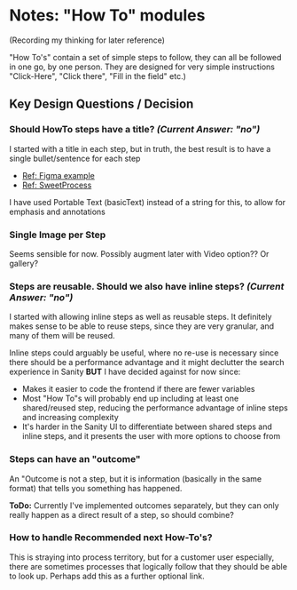 # Notes: "How To" modules
(Recording my thinking for later reference)

"How To's" contain a set of simple steps to follow, they can all be followed in one go, by one person.  They are designed for very simple instructions "Click-Here", "Click there", "Fill in the field" etc.)

## Key Design Questions / Decision

### Should HowTo steps have a title? *(Current Answer: "no")*
I started with a title in each step, but in truth, the best result is to have a single bullet/sentence for each step
- [Ref: Figma example](https://www.figma.com/file/I1G3HF0x8XH4xe60Lc3p40/Keyzapp-Support?node-id=0%3A1)
- [Ref: SweetProcess](https://www.sweetprocess.com/procedures/v1a5pi360W/0130-create-cabinet/)

I have used Portable Text (basicText) instead of a string for this, to allow for emphasis and annotations

### Single Image per Step
Seems sensible for now.  Possibly augment later with Video option?? Or gallery?

### Steps are reusable.  Should we also have inline steps? *(Current Answer: "no")*
I started with allowing inline steps as well as reusable steps.  It definitely makes sense to be able to reuse steps, since they are very granular, and many of them will be reused.

Inline steps could arguably be useful, where no re-use is necessary since there should be a performance advantage and it might declutter the search experience in Sanity **BUT** I have decided against for now since:
* Makes it easier to code the frontend if there are fewer variables
* Most "How To"s will probably end up including at least one shared/reused step, reducing the performance advantage of inline steps and increasing complexity
* It's harder in the Sanity UI to differentiate between shared steps and inline steps, and it presents the user with more options to choose from

### Steps can have an "outcome"
An "Outcome is not a step, but it is information (basically in the same format) that tells you something has happened.

**ToDo:** Currently I've implemented outcomes separately, but they can only really happen as a direct result of a step, so should combine?

### How to handle Recommended next How-To's?
This is straying into process territory, but for a customer user especially, there are sometimes processes that logically follow that they should be able to look up.  Perhaps add this as a further optional link.